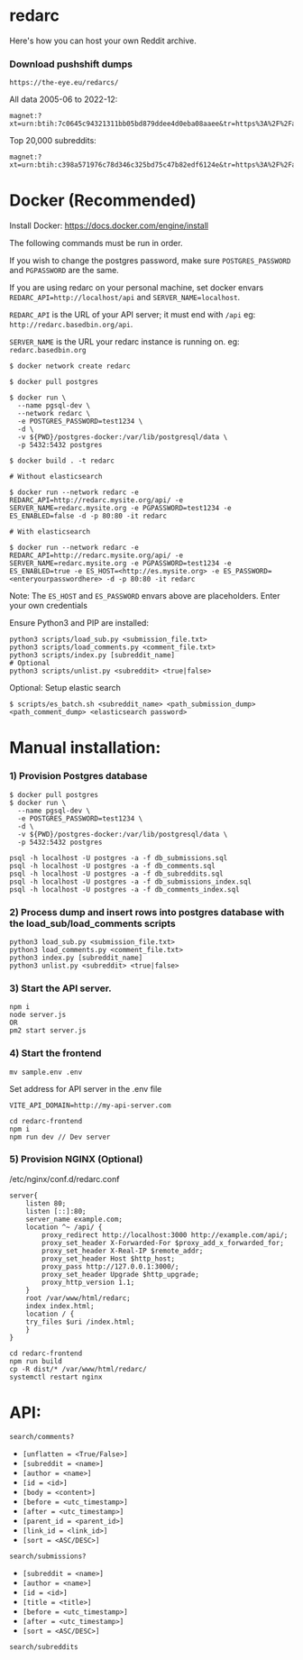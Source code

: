 # redarc
Here's how you can host your own Reddit archive.
### Download pushshift dumps

```
https://the-eye.eu/redarcs/
```
All data 2005-06 to 2022-12:
```
magnet:?xt=urn:btih:7c0645c94321311bb05bd879ddee4d0eba08aaee&tr=https%3A%2F%2Facademictorrents.com%2Fannounce.php&tr=udp%3A%2F%2Ftracker.coppersurfer.tk%3A6969&tr=udp%3A%2F%2Ftracker.opentrackr.org%3A1337%2Fannounce
```
Top 20,000 subreddits:
```
magnet:?xt=urn:btih:c398a571976c78d346c325bd75c47b82edf6124e&tr=https%3A%2F%2Facademictorrents.com%2Fannounce.php&tr=udp%3A%2F%2Ftracker.coppersurfer.tk%3A6969&tr=udp%3A%2F%2Ftracker.opentrackr.org%3A1337%2Fannounce
```

# Docker (Recommended)

Install Docker: https://docs.docker.com/engine/install

The following commands must be run in order.

If you wish to change the postgres password, make sure `POSTGRES_PASSWORD` and `PGPASSWORD` are the same.

If you are using redarc on your personal machine, set docker envars `REDARC_API=http://localhost/api` and `SERVER_NAME=localhost`.

`REDARC_API` is the URL of your API server; it must end with `/api` 
eg: `http://redarc.basedbin.org/api`.  

`SERVER_NAME` is the URL your redarc instance is running on. eg: `redarc.basedbin.org`

```
$ docker network create redarc

$ docker pull postgres

$ docker run \
  --name pgsql-dev \
  --network redarc \
  -e POSTGRES_PASSWORD=test1234 \
  -d \
  -v ${PWD}/postgres-docker:/var/lib/postgresql/data \
  -p 5432:5432 postgres 

$ docker build . -t redarc

# Without elasticsearch

$ docker run --network redarc -e REDARC_API=http://redarc.mysite.org/api/ -e SERVER_NAME=redarc.mysite.org -e PGPASSWORD=test1234 -e ES_ENABLED=false -d -p 80:80 -it redarc 

# With elasticsearch

$ docker run --network redarc -e REDARC_API=http://redarc.mysite.org/api/ -e SERVER_NAME=redarc.mysite.org -e PGPASSWORD=test1234 -e ES_ENABLED=true -e ES_HOST=<http://es.mysite.org> -e ES_PASSWORD=<enteryourpasswordhere> -d -p 80:80 -it redarc 

```
Note: The `ES_HOST` and `ES_PASSWORD` envars above are placeholders.  Enter your own credentials

Ensure Python3 and PIP are installed:
```
python3 scripts/load_sub.py <submission_file.txt>
python3 scripts/load_comments.py <comment_file.txt>
python3 scripts/index.py [subreddit_name]
# Optional
python3 scripts/unlist.py <subreddit> <true|false>
```
Optional: Setup elastic search

```
$ scripts/es_batch.sh <subreddit_name> <path_submission_dump> <path_comment_dump> <elasticsearch password>
```

# Manual installation:

### 1) Provision Postgres database 

```
$ docker pull postgres
$ docker run \
  --name pgsql-dev \
  -e POSTGRES_PASSWORD=test1234 \
  -d \
  -v ${PWD}/postgres-docker:/var/lib/postgresql/data \
  -p 5432:5432 postgres 
```

```
psql -h localhost -U postgres -a -f db_submissions.sql
psql -h localhost -U postgres -a -f db_comments.sql
psql -h localhost -U postgres -a -f db_subreddits.sql
psql -h localhost -U postgres -a -f db_submissions_index.sql
psql -h localhost -U postgres -a -f db_comments_index.sql
```

### 2) Process dump and insert rows into postgres database with the load_sub/load_comments scripts

```
python3 load_sub.py <submission_file.txt>
python3 load_comments.py <comment_file.txt>
python3 index.py [subreddit_name]
python3 unlist.py <subreddit> <true|false>
```

### 3) Start the API server.

```
npm i
node server.js
OR
pm2 start server.js
```

### 4) Start the frontend

```
mv sample.env .env
```
Set address for API server in the .env file

```
VITE_API_DOMAIN=http://my-api-server.com
```

```
cd redarc-frontend
npm i
npm run dev // Dev server
```

### 5) Provision NGINX (Optional)

/etc/nginx/conf.d/redarc.conf

```
server{
    listen 80;
    listen [::]:80;
    server_name example.com;
    location ^~ /api/ {
        proxy_redirect http://localhost:3000 http://example.com/api/;
        proxy_set_header X-Forwarded-For $proxy_add_x_forwarded_for;
        proxy_set_header X-Real-IP $remote_addr;
        proxy_set_header Host $http_host;
        proxy_pass http://127.0.0.1:3000/;
        proxy_set_header Upgrade $http_upgrade;
        proxy_http_version 1.1;
    }
    root /var/www/html/redarc;
    index index.html;
    location / {
    try_files $uri /index.html;
    }
}
```
```
cd redarc-frontend
npm run build 
cp -R dist/* /var/www/html/redarc/
systemctl restart nginx
```

# API:

`search/comments?`
- `[unflatten = <True/False>]`
- `[subreddit = <name>]`
- `[author = <name>]`
- `[id = <id>]`
- `[body = <content>]`
- `[before = <utc_timestamp>]`
- `[after = <utc_timestamp>]`
- `[parent_id = <parent_id>]`
- `[link_id = <link_id>]`
- `[sort = <ASC/DESC>]`

`search/submissions?`
- `[subreddit = <name>]`
- `[author = <name>]`
- `[id = <id>]`
- `[title = <title>]`
- `[before = <utc_timestamp>]`
- `[after = <utc_timestamp>]`
- `[sort = <ASC/DESC>]`

`search/subreddits`